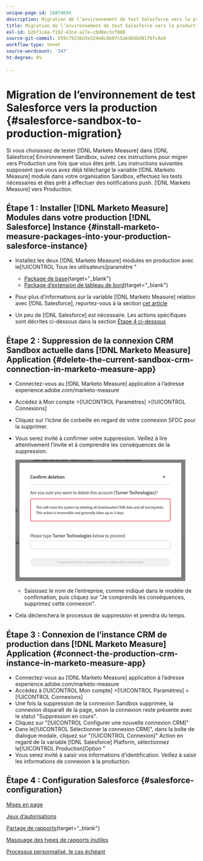```yaml
---
unique-page-id: 18874694
description: Migration de l’environnement de test Salesforce vers la production - [!DNL Marketo Measure] - Documentation du produit
title: Migration de l’environnement de test Salesforce vers la production
exl-id: b2b71c4a-f192-43ce-a27e-cbd0ec3cf008
source-git-commit: b59c79236d3e324e8c8b07c5a6d68bd8176fc8a9
workflow-type: tm+mt
source-wordcount: '347'
ht-degree: 0%

---
```


# Migration de l’environnement de test Salesforce vers la production {#salesforce-sandbox-to-production-migration}

Si vous choisissez de tester [!DNL Marketo Measure] dans [!DNL Salesforce] Environnement Sandbox, suivez ces instructions pour migrer vers Production une fois que vous êtes prêt. Les instructions suivantes supposent que vous avez déjà téléchargé la variable [!DNL Marketo Measure] module dans votre organisation Sandbox, effectuez les tests nécessaires et êtes prêt à effectuer des notifications push. [!DNL Marketo Measure] vers Production.

## Étape 1 : Installer [!DNL Marketo Measure] Modules dans votre production [!DNL Salesforce] Instance {#install-marketo-measure-packages-into-your-production-salesforce-instance}

* Installez les deux [!DNL Marketo Measure] modules en production avec le[!UICONTROL Tous les utilisateurs]paramètre &quot;

   * [Package de base](https://appexchange.salesforce.com/appxListingDetail?listingId=a0N3000000B3KLuEAN){target=&quot;_blank&quot;}
   * [Package d’extension de tableau de bord](https://login.salesforce.com/packaging/installPackage.apexp?p0=04t610000001jI6){target=&quot;_blank&quot;}

* Pour plus d’informations sur la variable [!DNL Marketo Measure] relation avec [!DNL Salesforce], reportez-vous à la section [cet article](/help/configuration-and-setup/marketo-measure-and-salesforce/how-marketo-measure-and-salesforce-interact.md)
* Un peu de [!DNL Salesforce] est nécessaire. Les actions spécifiques sont décrites ci-dessous dans la section [Étape 4 ci-dessous](#salesforce-configuration)

## Étape 2 : Suppression de la connexion CRM Sandbox actuelle dans [!DNL Marketo Measure] Application {#delete-the-current-sandbox-crm-connection-in-marketo-measure-app}

* Connectez-vous au [!DNL Marketo Measure] application à l’adresse experience.adobe.com/marketo-measure
* Accédez à Mon compte >[!UICONTROL Paramètres] >[!UICONTROL Connexions]
* Cliquez sur l’icône de corbeille en regard de votre connexion SFDC pour la supprimer.
* Vous serez invité à confirmer votre suppression. Veillez à lire attentivement l’invite et à comprendre les conséquences de la suppression.

   ![](assets/salesforce-sandbox-to-production-migration-1.png)

   * Saisissez le nom de l’entreprise, comme indiqué dans le modèle de confirmation, puis cliquez sur &quot;Je comprends les conséquences, supprimez cette connexion&quot;.
* Cela déclenchera le processus de suppression et prendra du temps.

## Étape 3 : Connexion de l’instance CRM de production dans [!DNL Marketo Measure] Application {#connect-the-production-crm-instance-in-marketo-measure-app}

* Connectez-vous au [!DNL Marketo Measure] application à l’adresse experience.adobe.com/marketo-measure
* Accédez à [!UICONTROL Mon compte] >[!UICONTROL Paramètres] > [!UICONTROL Connexions]
* Une fois la suppression de la connexion Sandbox supprimée, la connexion disparaît de la page, sinon la connexion reste présente avec le statut &quot;Suppression en cours&quot;.
* Cliquez sur &quot;[!UICONTROL Configurer une nouvelle connexion CRM]&quot;
* Dans le[!UICONTROL Sélectionner la connexion CRM]&quot;, dans la boîte de dialogue modale, cliquez sur &quot;[!UICONTROL Connexion]&quot; Action en regard de la variable [!DNL Salesforce] Platform, sélectionnez le[!UICONTROL Production]Option &quot;
* Vous serez invité à saisir vos informations d’identification. Veillez à saisir les informations de connexion à la production.

## Étape 4 : Configuration Salesforce {#salesforce-configuration}

[Mises en page](/help/configuration-and-setup/marketo-measure-and-salesforce/page-layout-instructions.md)

[Jeux d’autorisations](/help/configuration-and-setup/marketo-measure-and-salesforce/marketo-measure-permission-sets.md)

[Partage de rapports](https://help.salesforce.com/articleView?id=analytics_share_folder.htm&amp;type=0){target=&quot;_blank&quot;}

[Masquage des types de rapports inutiles](/help/configuration-and-setup/marketo-measure-and-salesforce/hiding-unnecessary-report-types.md)

[Processus personnalisé, le cas échéant](/help/advanced-marketo-measure-features/custom-revenue-amount/using-a-custom-revenue-amount-field.md)
